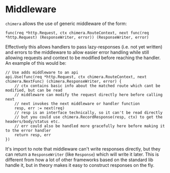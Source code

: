 # Middleware
`chimera` allows the use of generic middleware of the form:
```golang
func(req *http.Request, ctx chimera.RouteContext, next func(req *http.Request) (ResponseWriter, error)) (ResponseWriter, error)
```
Effectively this allows handlers to pass lazy-responses (i.e. not yet written) and errors to the middleware to allow easier error handling while still allowing requests and context to be modified before reaching the handler. An example of this would be:
```golang
// Use adds middleware to an api
api.Use(func(req *http.Request, ctx chimera.RouteContext, next chimera.NextFunc) (chimera.ResponseWriter, error) {
    // ctx contains basic info about the matched route which cant be modified, but can be read
    // middleware can modify the request directly here before calling next
    // next invokes the next middleware or handler function
    resp, err := next(req)
    // resp is an interface technically, so it can't be read directly
    // but you could use chimera.RecordResponse(resp, ctx) to get the headers/body/status etc.
    // err could also be handled more gracefully here before making it to the error handler
    return resp, err
})
```
It's import to note that middleware can't write responses directly, but they can return a `ResponseWriter` (like `Response`) which will write it later. This is different from how a lot of other frameworks based on the standard lib handle it, but in theory makes it easy to construct responses on the fly.
